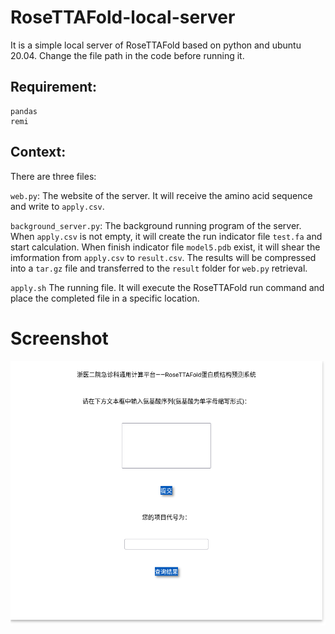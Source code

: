 # RoseTTAFold-local-server

It is a simple local server of RoseTTAFold based on python and ubuntu 20.04. Change the file path in the code before running it.


## Requirement:

```
pandas
remi
```

## Context:

There are three files:

`web.py`: The website of the server. It will receive the amino acid sequence and write to `apply.csv`.

`background_server.py`: The background running program of the server.  When `apply.csv` is not empty, it will create the run indicator file `test.fa` and start calculation. When finish indicator file `model5.pdb` exist, it will shear the imformation from `apply.csv` to `result.csv`. The results will be  compressed into a `tar.gz` file and transferred to the `result` folder for `web.py` retrieval.

`apply.sh` The running file. It will execute the RoseTTAFold run command and place the completed file in a specific location.


# Screenshot

![Screenshot](Figure/Screenshot.png)
